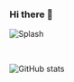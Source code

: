 ### Hi there 👋

![Splash](https://media.giphy.com/media/ksijjzCkg1kly/giphy.gif)


<br />

![GitHub stats](https://github-readme-stats.vercel.app/api?username=krectra&show_icons=true&count_private=true&theme=tokyonight&hide=stars)



<br /><br /><br />
<img align="right" alt="" src="https://www.python.org/static/community_logos/python-powered-w-140x56.png" />
<br /><br /><br />
<img align="right" alt="" src="https://komarev.com/ghpvc/?username=krectra" />
<!--
**krectra/krectra** is a ✨ _special_ ✨ repository because its `README.md` (this file) appears on your GitHub profile.

Here are some ideas to get you started:

- 🔭 I’m currently working on ...
- 🌱 I’m currently learning ...
- 👯 I’m looking to collaborate on ...
- 🤔 I’m looking for help with ...
- 💬 Ask me about ...
- 📫 How to reach me: ...
- 😄 Pronouns: ...
- ⚡ Fun fact: ...
-->
